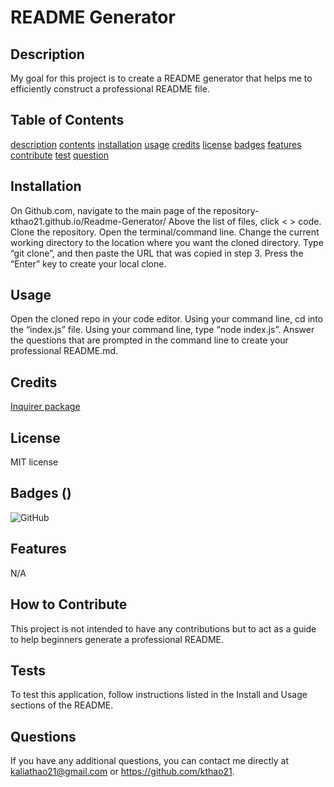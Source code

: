 # README Generator

## Description <a name="description"></a>

My goal for this project is to create a README generator that helps me to efficiently construct a professional README file.
    
## Table of Contents <a name="contents"></a>

[description](#description)
[contents](#contents)
[installation](#installation)
[usage](#usage)
[credits](#credits)
[license](#license)
[badges](#badges)
[features](#features)
[contribute](#contribute)
[test](#test)
[question](#question)
    
## Installation <a name="installation"></a>

On Github.com, navigate to the main page of the repository- kthao21.github.io/Readme-Generator/
Above the list of files, click < > code.
Clone the repository.
Open the terminal/command line.
Change the current working directory to the location where you want the cloned directory.
Type “git clone”, and then paste the URL that was copied in step 3.
Press the “Enter” key to create your local clone.


    
## Usage <a name="usage"></a>

Open the cloned repo in your code editor.
Using your command line, cd into the “index.js” file.
Using your command line, type “node index.js”.
Answer the questions that are prompted in the command line to create your professional README.md.


    
## Credits <a name="credits"></a>

[Inquirer package](https://www.npmjs.com/package/inquirer/v/8.2.4)
    
## License <a name="license"></a>

MIT license
    
## Badges (<a name="badges"></a>)
    
![GitHub](https://img.shields.io/github/license/kthao21/Readme-Generator)

## Features <a name="features"></a>

N/A
    
## How to Contribute <a name="contribute"></a>
    
This project is not intended to have any contributions but to act as a guide to help beginners generate a professional README.


## Tests <a name="test"></a>

To test this application, follow instructions listed in the Install and Usage sections of the README.
    
## Questions

If you have any additional questions, you can contact me directly at kaliathao21@gmail.com or https://github.com/kthao21.